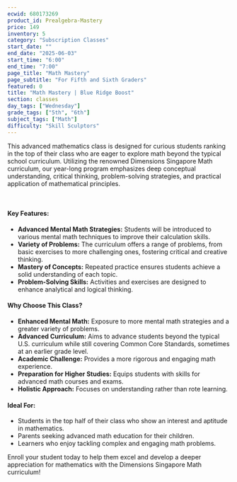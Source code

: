 ```yaml
---
ecwid: 680173269
product_id: Prealgebra-Mastery
price: 149
inventory: 5
category: "Subscription Classes"
start_date: ""
end_date: "2025-06-03"
start_time: "6:00"
end_time: "7:00"
page_title: "Math Mastery"
page_subtitle: "For Fifth and Sixth Graders"
featured: 0
title: "Math Mastery | Blue Ridge Boost"
section: classes
day_tags: ["Wednesday"]
grade_tags: ["5th", "6th"]
subject_tags: ["Math"]
difficulty: "Skill Sculptors"
---
```

<p>This advanced mathematics class is designed for curious students ranking in the top of their class who are eager to explore math beyond the typical school curriculum. Utilizing the renowned Dimensions Singapore Math curriculum, our year-long program emphasizes deep conceptual understanding, critical thinking, problem-solving strategies, and practical application of mathematical principles.
</p>
<p><br>
</p>
<h4>Key Features:</h4>
<ul>
    <li><strong>Advanced Mental Math Strategies:</strong> Students will be introduced to various mental math techniques to improve their calculation skills.</li>
    <li><strong>Variety of Problems:</strong> The curriculum offers a range of problems, from basic exercises to more challenging ones, fostering critical and creative thinking.</li>
    <li><strong>Mastery of Concepts:</strong> Repeated practice ensures students achieve a solid understanding of each topic.</li>
    <li><strong>Problem-Solving Skills:</strong> Activities and exercises are designed to enhance analytical and logical thinking.</li>
</ul>

<h4>Why Choose This Class?</h4>
<ul>
    <li><strong>Enhanced Mental Math:</strong> Exposure to more mental math strategies and a greater variety of problems.</li>
    <li><strong>Advanced Curriculum:</strong> Aims to advance students beyond the typical U.S. curriculum while still covering Common Core Standards, sometimes at an earlier grade level.</li>
    <li><strong>Academic Challenge:</strong> Provides a more rigorous and engaging math experience.</li>
    <li><strong>Preparation for Higher Studies:</strong> Equips students with skills for advanced math courses and exams.</li>
    <li><strong>Holistic Approach:</strong> Focuses on understanding rather than rote learning.</li>
</ul>

<h4>Ideal For:</h4>
<ul>
    <li>Students in the top half of their class who show an interest and aptitude in mathematics.</li>
    <li>Parents seeking advanced math education for their children.</li>
    <li>Learners who enjoy tackling complex and engaging math problems.</li>
</ul>

<p>Enroll your student today to help them excel and develop a deeper appreciation for mathematics with the Dimensions Singapore Math curriculum!</p>
